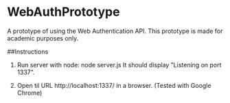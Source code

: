 # WebAuthPrototype

A prototype of using the Web Authentication API.
This prototype is made for academic purposes only.

##Instructions
1. Run server with node: node server.js
	   It should display "Listening on port 1337".
	  
2. Open til URL http://localhost:1337/ in a browser. (Tested with Google Chrome)
